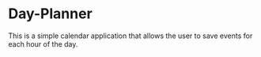 # Day-Planner
This is a simple calendar application that allows the user to save events for each hour of the day.
